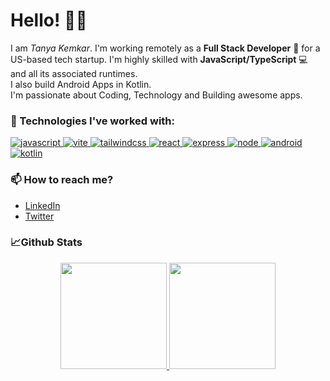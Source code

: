 # Hello! 👋👋

I am _Tanya Kemkar_. I'm working remotely as a **Full Stack Developer** 🚀 for a US-based tech startup. I'm highly skilled with **JavaScript/TypeScript** 💻 and all its associated runtimes. <br/> I also build Android Apps in Kotlin. <br/> I'm passionate about Coding, Technology and Building awesome apps. 


### 🌟 Technologies I've worked with:
 <td>

  [ ![javascript][javascript-badge] ][javascript-link]
  [ ![vite][vite-badge] ][vite-link]
  [ ![tailwindcss][tailwind-css-badge] ][tailwind-css-link]
  [ ![react][react-badge] ][react-link]
  [ ![express][express-badge] ][express-link]
  [ ![node][node-badge] ][node-link]
  [ ![android][android-badge] ][android-link]
  [ ![kotlin][kotlin-badge] ][kotlin-link]

</td>

### 📫 How to reach me?

- [LinkedIn](https://www.linkedin.com/in/tanyakemkar/)
- [Twitter](https://twitter.com/kemkartanya)


### 📈Github Stats
<p align="center">
<a href="https://github.com/kemkartanya">
  <img height="170em" src="https://github-readme-stats-eight-theta.vercel.app/api?username=kemkartanya&show_icons=true&theme=algolia&include_all_commits=true&count_private=true"/>
  <img height="170em" src="https://github-readme-stats-eight-theta.vercel.app/api/top-langs/?username=kemkartanya&layout=compact&langs_count=8&theme=algolia"/>
</a>
</p>

<!-- TypeScript -->

[typescript-link]: https://typescriptlang.org/
[typescript-badge]: https://img.shields.io/badge/TypeScript-3178C6?logoColor=FFF&logo=typescript

<!-- JavaScript -->

[javascript-link]: [https://javascriptlang.org/](https://developer.mozilla.org/en-US/docs/Web/JavaScript)
[javascript-badge]: https://img.shields.io/badge/JavaScript-3178C6?logoColor=FFF&logo=javascript

<!-- Vite -->

[vite-link]: https://vitejs.dev/
[vite-badge]: https://img.shields.io/badge/Vite-B73BFE?logoColor=FFD62E&logo=vite

<!-- Next.js -->

[next.js-link]: https://nextjs.org/
[next.js-badge]: https://img.shields.io/badge/Next.js-000?logoColor=FFF&logo=next.js

<!-- React -->

[react-link]: https://reactjs.org/
[react-badge]: https://img.shields.io/badge/React.js-00D8FF?logoColor=20232A&logo=react


<!-- Tailwind CSS -->

[tailwind-css-link]: https://tailwindcss.com/
[tailwind-css-badge]: https://img.shields.io/badge/Tailwind_CSS-38BDF8?&logoColor=FFF&logo=tailwind-css

<!-- MongoDB -->

[mongodb-link]: https://mongodb.org/
[mongodb-badge]: https://img.shields.io/badge/mongodb-00D8FF?logoColor=20232A&logo=mongodb

<!-- SQL -->

[sql-link]: https://sql.org/
[sql-badge]: https://img.shields.io/badge/sql-00D8FF?logoColor=20232A&logo=sql

<!-- Express.js -->

[express-link]: https://expressjs.org/
[express-badge]: https://img.shields.io/badge/Express.js-00D8FF?logoColor=20232A&logo=express

<!-- Node.js -->

[node-link]: https://nodejs.org/
[node-badge]: https://img.shields.io/badge/Node.js-00D8FF?logoColor=20232A&logo=node

<!-- Android -->

[android-link]: https://android.org/
[android-badge]: https://img.shields.io/badge/Android-00D8FF?logoColor=20232A&logo=android

<!-- Kotlin -->

[kotlin-link]: https://kotlin.org/
[kotlin-badge]: https://img.shields.io/badge/Android.js-00D8FF?logoColor=20232A&logo=android
















